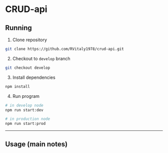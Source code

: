 # CRUD-api

## Running


1. Clone repository

```bash
git clone https://github.com/RVitaly1978/crud-api.git
```

2. Checkout to `develop` branch

```bash
git checkout develop
```

3. Install dependencies

```bash
npm install
```

4. Run program

```bash
# in develop node
npm run start:dev

# in production node
npm run start:prod
```

---

## Usage (main notes)
